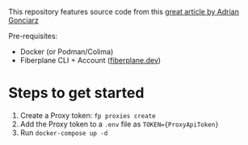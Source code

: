 This repository features source code from this [great article by Adrian Gonciarz](https://medium.com/swlh/feed-prometheus-with-locust-performance-tests-as-a-metrics-source-d8d2bfec918c)

Pre-requisites:

- Docker (or Podman/Colima)
- Fiberplane CLI + Account ([fiberplane.dev](https://fiberplane.dev))

# Steps to get started

1. Create a Proxy token: `fp proxies create`
2. Add the Proxy token to a `.env` file as `TOKEN={ProxyApiToken}`
3. Run `docker-compose up -d`
